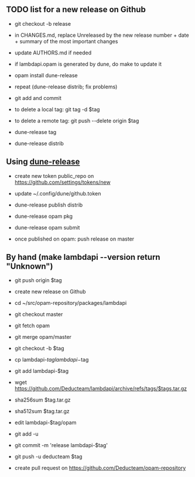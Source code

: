 TODO list for a new release on Github
-------------------------------------

- git checkout -b release

- in CHANGES.md, replace Unreleased by the new release number + date + summary of the most important changes

- update AUTHORS.md if needed

- if lambdapi.opam is generated by dune, do make to update it

- opam install dune-release

- repeat (dune-release distrib; fix problems)

- git add and commit

- to delete a local tag: git tag -d $tag
- to delete a remote tag: git push --delete origin $tag

- dune-release tag

- dune-release distrib

Using [dune-release](https://github.com/ocamllabs/dune-release)
---------------------------------------------------------------

- create new token public_repo on https://github.com/settings/tokens/new

- update ~/.config/dune/github.token

- dune-release publish distrib

- dune-release opam pkg

- dune-release opam submit

- once published on opam: push release on master

By hand (make lambdapi --version return "Unknown")
--------------------------------------------------

- git push origin $tag

- create new release on Github

- cd ~/src/opam-repository/packages/lambdapi

- git checkout master

- git fetch opam

- git merge opam/master

- git checkout -b $tag

- cp lambdapi-$tag lambdapi-$tag

- git add lambdapi-$tag

- wget https://github.com/Deducteam/lambdapi/archive/refs/tags/$tags.tar.gz

- sha256sum $tag.tar.gz

- sha512sum $tag.tar.gz

- edit lambdapi-$tag/opam

- git add -u

- git commit -m 'release lambdapi-$tag'

- git push -u deducteam $tag

- create pull request on https://github.com/Deducteam/opam-repository

